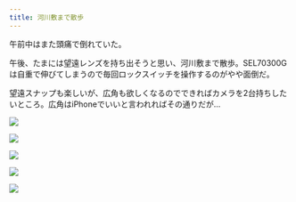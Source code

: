 ```yaml
---
title: 河川敷まで散歩
---
```


午前中はまた頭痛で倒れていた。

午後、たまには望遠レンズを持ち出そうと思い、河川敷まで散歩。SEL70300Gは自重で伸びてしまうので毎回ロックスイッチを操作するのがやや面倒だ。

望遠スナップも楽しいが、広角も欲しくなるのでできればカメラを2台持ちしたいところ。広角はiPhoneでいいと言われればその通りだが...

![](https://photos.old.apkas.net/medium/202401/20240114-143111.webp)

![](https://photos.old.apkas.net/medium/202401/20240114-144049.webp)

![](https://photos.old.apkas.net/medium/202401/20240114-153516.webp)

![](https://photos.old.apkas.net/medium/202401/20240114-160034.webp)

![](https://photos.old.apkas.net/medium/202401/20240114-160800.webp)
